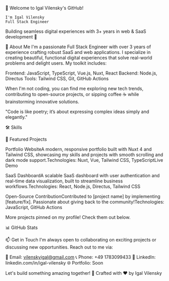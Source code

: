 👋 Welcome to Igal Vilensky's GitHub!

  
  
    I'm Igal Vilensky
    Full Stack Engineer
  
  Building seamless digital experiences with 3+ years in web & SaaS development 🚀

  
  
    
      
    
    
      
    
    
      
    
  

  
  


🌟 About Me
I'm a passionate Full Stack Engineer with over 3 years of experience crafting robust SaaS and web applications. I specialize in creating beautiful, functional digital experiences that solve real-world problems and delight users. My toolkit includes:

Frontend: JavaScript, TypeScript, Vue.js, Nuxt, React
Backend: Node.js, Directus
Tools: Tailwind CSS, Git, GitHub Actions

When I'm not coding, you can find me exploring new tech trends, contributing to open-source projects, or sipping coffee ☕ while brainstorming innovative solutions.

"Code is like poetry; it’s about expressing complex ideas simply and elegantly."

🛠️ Skills

  
  
  
  
  
  
  
  


🚀 Featured Projects

Portfolio WebsiteA modern, responsive portfolio built with Nuxt 4 and Tailwind CSS, showcasing my skills and projects with smooth scrolling and dark mode support.Technologies: Nuxt, Vue, Tailwind CSS, TypeScriptLive Demo

SaaS DashboardA scalable SaaS dashboard with user authentication and real-time data visualization, built to streamline business workflows.Technologies: React, Node.js, Directus, Tailwind CSS  

Open-Source ContributionContributed to [project name] by implementing [feature/fix]. Passionate about giving back to the community!Technologies: JavaScript, GitHub Actions



More projects pinned on my profile! Check them out below.

📊 GitHub Stats

  
  


📫 Get in Touch
I'm always open to collaborating on exciting projects or discussing new opportunities. Reach out to me via:

📧 Email: vilenskyigal@gmail.com
📞 Phone: +49 1783099433
💼 LinkedIn: linkedin.com/in/igal-vilensky
🌐 Portfolio: Soon


  Let's build something amazing together! 🚀
  Crafted with ❤️ by Igal Vilensky
